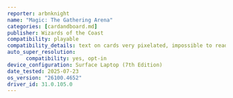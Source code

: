 ```yaml
---
reporter: arbnknight
name: "Magic: The Gathering Arena"
categories: [cardandboard.md]
publisher: Wizards of the Coast
compatibility: playable
compatibility_details: text on cards very pixelated, impossible to read unless you zoom into a card
auto_super_resolution:
      compatibility: yes, opt-in
device_configuration: Surface Laptop (7th Edition)
date_tested: 2025-07-23
os_version: "26100.4652"
driver_id: 31.0.105.0
---
```

